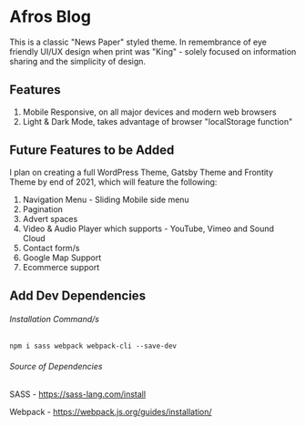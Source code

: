 # Afros Blog
This is a classic "News Paper" styled theme. In remembrance of eye friendly UI/UX design when print was "King" - solely focused on information sharing and the simplicity of design.

## Features
1. Mobile Responsive, on all major devices and modern web browsers
2. Light & Dark Mode, takes advantage of browser "localStorage function"

## Future Features to be Added
I plan on creating a full WordPress Theme, Gatsby Theme and Frontity Theme by end of 2021,
which will feature the following:
1. Navigation Menu - Sliding Mobile side menu
2. Pagination
3. Advert spaces
4. Video & Audio Player which supports - YouTube, Vimeo and Sound Cloud
5. Contact form/s
6. Google Map Support
7. Ecommerce support

## Add Dev Dependencies
###### Installation Command/s

```
npm i sass webpack webpack-cli --save-dev
```

###### Source of Dependencies

SASS - https://sass-lang.com/install

Webpack - https://webpack.js.org/guides/installation/
